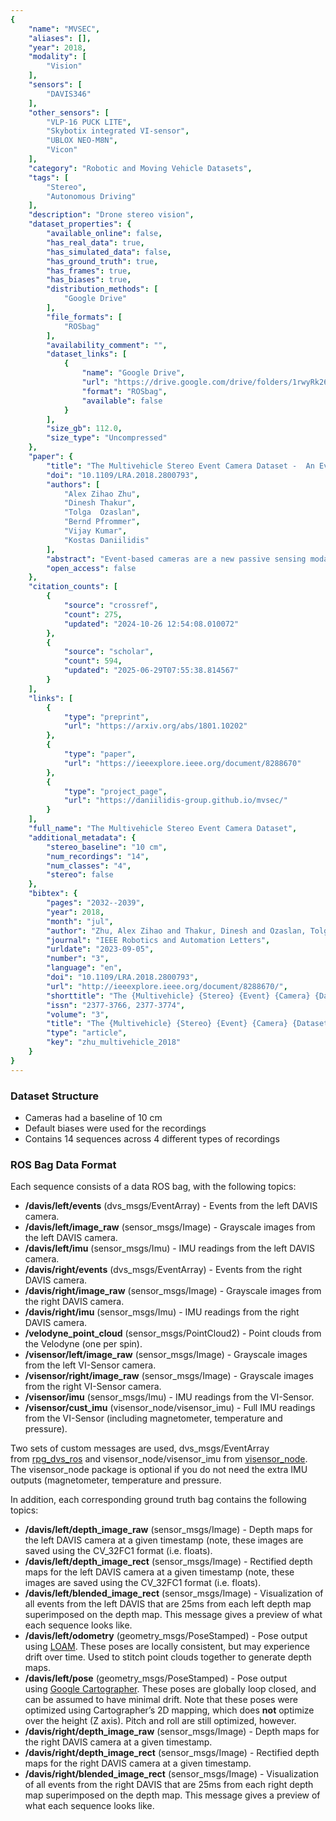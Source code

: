 ```yaml
---
{
    "name": "MVSEC",
    "aliases": [],
    "year": 2018,
    "modality": [
        "Vision"
    ],
    "sensors": [
        "DAVIS346"
    ],
    "other_sensors": [
        "VLP-16 PUCK LITE",
        "Skybotix integrated VI-sensor",
        "UBLOX NEO-M8N",
        "Vicon"
    ],
    "category": "Robotic and Moving Vehicle Datasets",
    "tags": [
        "Stereo",
        "Autonomous Driving"
    ],
    "description": "Drone stereo vision",
    "dataset_properties": {
        "available_online": false,
        "has_real_data": true,
        "has_simulated_data": false,
        "has_ground_truth": true,
        "has_frames": true,
        "has_biases": true,
        "distribution_methods": [
            "Google Drive"
        ],
        "file_formats": [
            "ROSbag"
        ],
        "availability_comment": "",
        "dataset_links": [
            {
                "name": "Google Drive",
                "url": "https://drive.google.com/drive/folders/1rwyRk26wtWeRgrAx_fgPc-ubUzTFThkV",
                "format": "ROSbag",
                "available": false
            }
        ],
        "size_gb": 112.0,
        "size_type": "Uncompressed"
    },
    "paper": {
        "title": "The Multivehicle Stereo Event Camera Dataset -  An Event Camera Dataset for 3D Perception",
        "doi": "10.1109/LRA.2018.2800793",
        "authors": [
            "Alex Zihao Zhu",
            "Dinesh Thakur",
            "Tolga  Ozaslan",
            "Bernd Pfrommer",
            "Vijay Kumar",
            "Kostas Daniilidis"
        ],
        "abstract": "Event-based cameras are a new passive sensing modality with a number of bene\ufb01ts over traditional cameras, including extremely low latency, asynchronous data acquisition, high dynamic range, and very low power consumption. There has been a lot of recent interest and development in applying algorithms to use the events to perform a variety of three-dimensional perception tasks, such as feature tracking, visual odometry, and stereo depth estimation. However, there currently lacks the wealth of labeled data that exists for traditional cameras to be used for both testing and development. In this letter, we present a large dataset with a synchronized stereo pair event based camera system, carried on a handheld rig, \ufb02own by a hexacopter, driven on top of a car, and mounted on a motorcycle, in a variety of different illumination levels and environments. From each camera, we provide the event stream, grayscale images, and inertial measurement unit (IMU) readings. In addition, we utilize a combination of IMU, a rigidly mounted lidar system, indoor and outdoor motion capture, and GPS to provide accurate pose and depth images for each camera at up to 100 Hz. For comparison, we also provide synchronized grayscale images and IMU readings from a frame-based stereo camera system.",
        "open_access": false
    },
    "citation_counts": [
        {
            "source": "crossref",
            "count": 275,
            "updated": "2024-10-26 12:54:08.010072"
        },
        {
            "source": "scholar",
            "count": 594,
            "updated": "2025-06-29T07:55:38.814567"
        }
    ],
    "links": [
        {
            "type": "preprint",
            "url": "https://arxiv.org/abs/1801.10202"
        },
        {
            "type": "paper",
            "url": "https://ieeexplore.ieee.org/document/8288670"
        },
        {
            "type": "project_page",
            "url": "https://daniilidis-group.github.io/mvsec/"
        }
    ],
    "full_name": "The Multivehicle Stereo Event Camera Dataset",
    "additional_metadata": {
        "stereo_baseline": "10 cm",
        "num_recordings": "14",
        "num_classes": "4",
        "stereo": false
    },
    "bibtex": {
        "pages": "2032--2039",
        "year": 2018,
        "month": "jul",
        "author": "Zhu, Alex Zihao and Thakur, Dinesh and Ozaslan, Tolga and Pfrommer, Bernd and Kumar, Vijay and Daniilidis, Kostas",
        "journal": "IEEE Robotics and Automation Letters",
        "urldate": "2023-09-05",
        "number": "3",
        "language": "en",
        "doi": "10.1109/LRA.2018.2800793",
        "url": "http://ieeexplore.ieee.org/document/8288670/",
        "shorttitle": "The {Multivehicle} {Stereo} {Event} {Camera} {Dataset}",
        "issn": "2377-3766, 2377-3774",
        "volume": "3",
        "title": "The {Multivehicle} {Stereo} {Event} {Camera} {Dataset}: {An} {Event} {Camera} {Dataset} for {3D} {Perception}",
        "type": "article",
        "key": "zhu_multivehicle_2018"
    }
}
---
```


### Dataset Structure

- Cameras had a baseline of 10 cm
- Default biases were used for the recordings
- Contains 14 sequences across 4 different types of recordings

### ROS Bag Data Format

Each sequence consists of a data ROS bag, with the following topics:

- **/davis/left/events** (dvs_msgs/EventArray) - Events from the left DAVIS camera.
- **/davis/left/image_raw** (sensor_msgs/Image) - Grayscale images from the left DAVIS camera.
- **/davis/left/imu** (sensor_msgs/Imu) - IMU readings from the left DAVIS camera.
- **/davis/right/events** (dvs_msgs/EventArray) - Events from the right DAVIS camera.
- **/davis/right/image_raw** (sensor_msgs/Image) - Grayscale images from the right DAVIS camera.
- **/davis/right/imu** (sensor_msgs/Imu) - IMU readings from the right DAVIS camera.
- **/velodyne_point_cloud** (sensor_msgs/PointCloud2) - Point clouds from the Velodyne (one per spin).
- **/visensor/left/image_raw** (sensor_msgs/Image) - Grayscale images from the left VI-Sensor camera.
- **/visensor/right/image_raw** (sensor_msgs/Image) - Grayscale images from the right VI-Sensor camera.
- **/visensor/imu** (sensor_msgs/Imu) - IMU readings from the VI-Sensor.
- **/visensor/cust_imu** (visensor_node/visensor_imu) - Full IMU readings from the VI-Sensor (including magnetometer, temperature and pressure).

Two sets of custom messages are used, dvs_msgs/EventArray from [rpg_dvs_ros](https://github.com/uzh-rpg/rpg_dvs_ros) and visensor_node/visensor_imu from [visensor_node](https://github.com/ethz-asl/visensor_node). The visensor_node package is optional if you do not need the extra IMU outputs (magnetometer, temperature and pressure.

In addition, each corresponding ground truth bag contains the following topics:

- **/davis/left/depth_image_raw** (sensor_msgs/Image) - Depth maps for the left DAVIS camera at a given timestamp (note, these images are saved using the CV_32FC1 format (i.e. floats).
- **/davis/left/depth_image_rect** (sensor_msgs/Image) - Rectified depth maps for the left DAVIS camera at a given timestamp (note, these images are saved using the CV_32FC1 format (i.e. floats).
- **/davis/left/blended_image_rect** (sensor_msgs/Image) - Visualization of all events from the left DAVIS that are 25ms from each left depth map superimposed on the depth map. This message gives a preview of what each sequence looks like.
- **/davis/left/odometry** (geometry_msgs/PoseStamped) - Pose output using [LOAM](https://www.ri.cmu.edu/publications/loam-lidar-odometry-and-mapping-in-real-time/). These poses are locally consistent, but may experience drift over time. Used to stitch point clouds together to generate depth maps.
- **/davis/left/pose** (geometry_msgs/PoseStamped) - Pose output using [Google Cartographer](https://google-cartographer-ros.readthedocs.io/en/latest/). These poses are globally loop closed, and can be assumed to have minimal drift. Note that these poses were optimized using Cartographer’s 2D mapping, which does **not** optimize over the height (Z axis). Pitch and roll are still optimized, however.
- **/davis/right/depth_image_raw** (sensor_msgs/Image) - Depth maps for the right DAVIS camera at a given timestamp.
- **/davis/right/depth_image_rect** (sensor_msgs/Image) - Rectified depth maps for the right DAVIS camera at a given timestamp.
- **/davis/right/blended_image_rect** (sensor_msgs/Image) - Visualization of all events from the right DAVIS that are 25ms from each right depth map superimposed on the depth map. This message gives a preview of what each sequence looks like.
